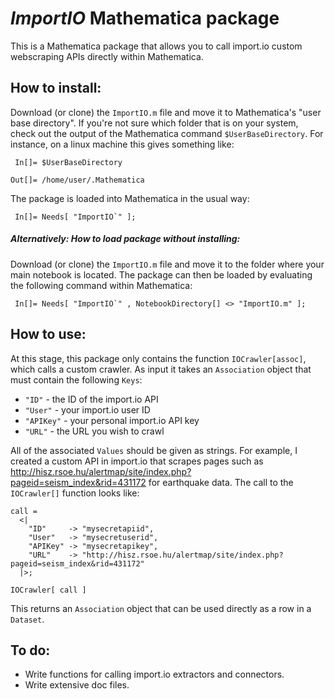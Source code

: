 # *ImportIO* Mathematica package

This is a Mathematica package that allows you to call import.io custom webscraping APIs directly within Mathematica.


## How to install:

Download (or clone) the `ImportIO.m` file and move it to Mathematica's "user base directory". If you're not sure which folder that is on your system, check out the output of the Mathematica command `$UserBaseDirectory`. For instance, on a linux machine this gives something like:

     In[]= $UserBaseDirectory
    
    Out[]= /home/user/.Mathematica

The package is loaded into Mathematica in the usual way:

     In[]= Needs[ "ImportIO`" ];



##### *Alternatively:* How to load package without installing:

Download (or clone) the `ImportIO.m` file and move it to the folder where your main notebook is located. The package can then be loaded by evaluating the following command within Mathematica:

     In[]= Needs[ "ImportIO`" , NotebookDirectory[] <> "ImportIO.m" ];




## How to use:

At this stage, this package only contains the function `IOCrawler[assoc]`, which calls a custom crawler. As input it takes an `Association` object that must contain the following `Keys`:

- `"ID"` - the ID of the import.io API
- `"User"` - your import.io user ID
- `"APIKey"` - your personal import.io API key
- `"URL"` - the URL you wish to crawl

All of the associated `Values` should be given as strings. For example, I created a custom API in import.io that scrapes pages such as http://hisz.rsoe.hu/alertmap/site/index.php?pageid=seism_index&rid=431172 for earthquake data. The call to the `IOCrawler[]` function looks like:

    call =
      <|
        "ID"     -> "mysecretapiid",
        "User"   -> "mysecretuserid",
        "APIKey" -> "mysecretapikey",
        "URL"    -> "http://hisz.rsoe.hu/alertmap/site/index.php?pageid=seism_index&rid=431172"
      |>;
      
    IOCrawler[ call ]

This returns an `Association` object that can be used directly as a row in a `Dataset`.


## To do:

- Write functions for calling import.io extractors and connectors.
- Write extensive doc files.
